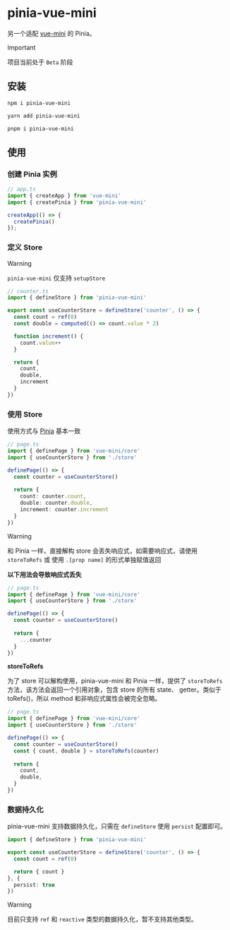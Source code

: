 # pinia-vue-mini

另一个适配 [vue-mini](https://github.com/vue-mini/vue-mini) 的 Pinia。

> [!IMPORTANT]
> 项目当前处于 `Beta` 阶段

## 安装

```bash
npm i pinia-vue-mini
```

```bash
yarn add pinia-vue-mini
```

```bash
pnpm i pinia-vue-mini
```

## 使用

### 创建 Pinia 实例

```ts
// app.ts
import { createApp } from 'vue-mini'
import { createPinia } from 'pinia-vue-mini'

createApp(() => {
  createPinia()
});
```

### 定义 Store

> [!WARNING]
> `pinia-vue-mini` 仅支持 `setupStore`

```ts
// counter.ts
import { defineStore } from 'pinia-vue-mini'

export const useCounterStore = defineStore('counter', () => {
  const count = ref(0)
  const double = computed(() => count.value * 2)

  function increment() {
    count.value++
  }

  return { 
    count, 
    double, 
    increment 
  }
})
```

### 使用 Store

使用方式与 [Pinia](https://pinia.vuejs.org/) 基本一致

```ts
// page.ts
import { definePage } from 'vue-mini/core'
import { useCounterStore } from './store'

definePage(() => {
  const counter = useCounterStore()
  
  return {
    count: counter.count,
    double: counter.double,
    increment: counter.increment
  }
})
```

> [!WARNING]
> 和 Pinia 一样，直接解构 store 会丢失响应式，如需要响应式，请使用 `storeToRefs` 或 使用 `.[prop name]` 的形式单独赋值返回

**以下用法会导致响应式丢失**

```ts
// page.ts
import { definePage } from 'vue-mini/core'
import { useCounterStore } from './store'

definePage(() => {
  const counter = useCounterStore()
  
  return {
    ...counter  
  }
})
```

**storeToRefs**

为了 store 可以解构使用，pinia-vue-mini 和 Pinia 一样，提供了 `storeToRefs` 方法，该方法会返回一个引用对象，包含 store 的所有 state、 getter。类似于 toRefs()，所以 method 和非响应式属性会被完全忽略。

```ts
// page.ts
import { definePage } from 'vue-mini/core'
import { useCounterStore } from './store'

definePage(() => {
  const counter = useCounterStore()
  const { count, double } = storeToRefs(counter)
  
  return {
    count,
    double,
  }
})
```

### 数据持久化

pinia-vue-mini 支持数据持久化，只需在 `defineStore` 使用 `persist` 配置即可。

```ts
import { defineStore } from 'pinia-vue-mini'

export const useCounterStore = defineStore('counter', () => {
  const count = ref(0)

  return { count }
}, { 
  persist: true 
})
```

> [!WARNING]
> 目前只支持 `ref` 和 `reactive` 类型的数据持久化，暂不支持其他类型。

